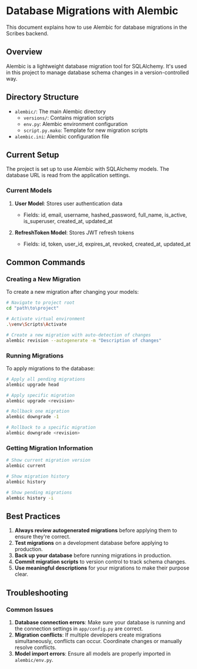 # Database Migrations with Alembic

This document explains how to use Alembic for database migrations in the Scribes backend.

## Overview

Alembic is a lightweight database migration tool for SQLAlchemy. It's used in this project to manage database schema changes in a version-controlled way.

## Directory Structure

- `alembic/`: The main Alembic directory
  - `versions/`: Contains migration scripts
  - `env.py`: Alembic environment configuration
  - `script.py.mako`: Template for new migration scripts
- `alembic.ini`: Alembic configuration file

## Current Setup

The project is set up to use Alembic with SQLAlchemy models. The database URL is read from the application settings.

### Current Models

1. **User Model**: Stores user authentication data
   - Fields: id, email, username, hashed_password, full_name, is_active, is_superuser, created_at, updated_at

2. **RefreshToken Model**: Stores JWT refresh tokens
   - Fields: id, token, user_id, expires_at, revoked, created_at, updated_at

## Common Commands

### Creating a New Migration

To create a new migration after changing your models:

```bash
# Navigate to project root
cd "path\to\project"

# Activate virtual environment
.\venv\Scripts\Activate

# Create a new migration with auto-detection of changes
alembic revision --autogenerate -m "Description of changes"
```

### Running Migrations

To apply migrations to the database:

```bash
# Apply all pending migrations
alembic upgrade head

# Apply specific migration
alembic upgrade <revision>

# Rollback one migration
alembic downgrade -1

# Rollback to a specific migration
alembic downgrade <revision>
```

### Getting Migration Information

```bash
# Show current migration version
alembic current

# Show migration history
alembic history

# Show pending migrations
alembic history -i
```

## Best Practices

1. **Always review autogenerated migrations** before applying them to ensure they're correct.
2. **Test migrations** on a development database before applying to production.
3. **Back up your database** before running migrations in production.
4. **Commit migration scripts** to version control to track schema changes.
5. **Use meaningful descriptions** for your migrations to make their purpose clear.

## Troubleshooting

### Common Issues

1. **Database connection errors**: Make sure your database is running and the connection settings in `app/config.py` are correct.
2. **Migration conflicts**: If multiple developers create migrations simultaneously, conflicts can occur. Coordinate changes or manually resolve conflicts.
3. **Model import errors**: Ensure all models are properly imported in `alembic/env.py`.
